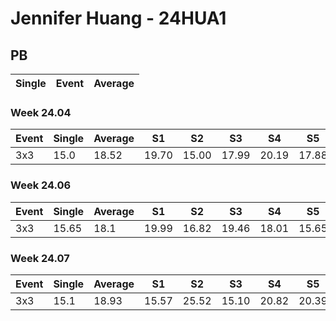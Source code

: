 # Jennifer Huang - 24HUA1

## PB
|Single|Event|Average|
|----|----|----|
### Week 24.04
|Event|Single|Average|S1|S2|S3|S4|S5|
|-----|-------|------|--|--|--|--|--|
|3x3|15.0|18.52|19.70|15.00|17.99|20.19|17.88|
### Week 24.06
|Event|Single|Average|S1|S2|S3|S4|S5|
|-----|-------|------|--|--|--|--|--|
|3x3|15.65|18.1|19.99|16.82|19.46|18.01|15.65|
### Week 24.07
|Event|Single|Average|S1|S2|S3|S4|S5|
|-----|-------|------|--|--|--|--|--|
|3x3|15.1|18.93|15.57|25.52|15.10|20.82|20.39|
